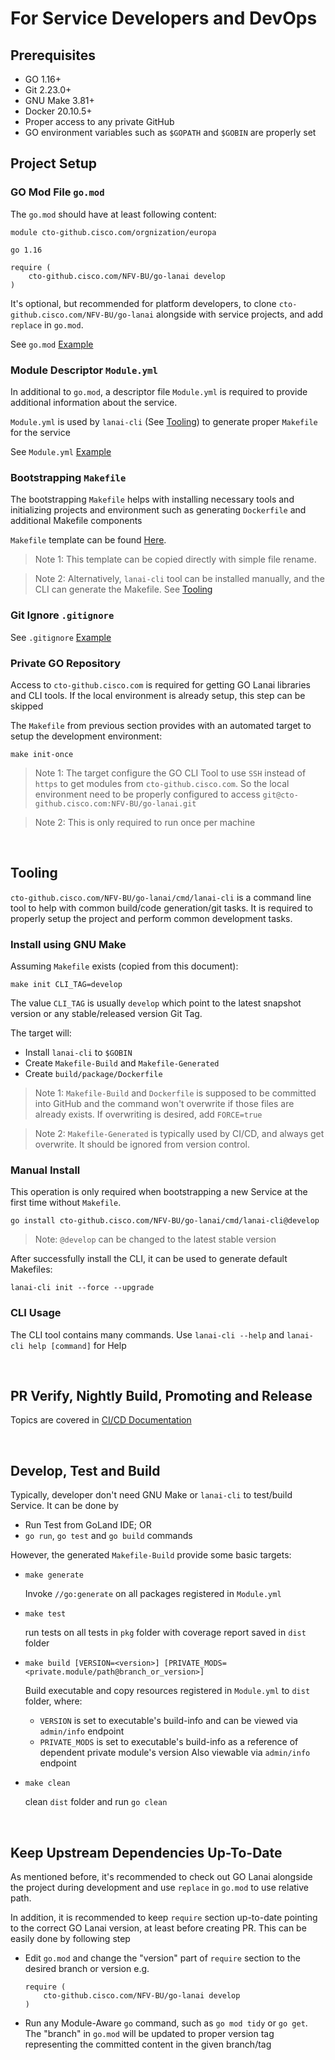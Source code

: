 # For Service Developers and DevOps

## Prerequisites

- GO 1.16+
- Git 2.23.0+
- GNU Make 3.81+
- Docker 20.10.5+
- Proper access to any private GitHub
- GO environment variables such as `$GOPATH` and `$GOBIN` are properly set

## Project Setup

### GO Mod File `go.mod`

The `go.mod` should have at least following content:

```
module cto-github.cisco.com/orgnization/europa

go 1.16

require (
	cto-github.cisco.com/NFV-BU/go-lanai develop
)
```

It's optional, but recommended for platform developers, to clone `cto-github.cisco.com/NFV-BU/go-lanai` 
alongside with service projects, and add `replace` in `go.mod`. 

See `go.mod` [Example](res/Example-Go-Mod.mod)

### Module Descriptor `Module.yml`

In additional to `go.mod`, a descriptor file `Module.yml` is required to provide additional information 
about the service.

`Module.yml` is used by `lanai-cli` (See [Tooling](#Tooling)) to generate proper `Makefile` for the service

See `Module.yml` [Example](res/Example-Module.yml)

### Bootstrapping `Makefile`

The bootstrapping `Makefile` helps with installing necessary tools and initializing projects and environment
such as generating `Dockerfile` and additional Makefile components 

`Makefile` template can be found [Here](../cmd/lanai-cli/initcmd/Makefile.tmpl). 

> Note 1: This template can be copied directly with simple file rename.

> Note 2: Alternatively, `lanai-cli` tool can be installed manually, and the CLI can generate the Makefile. 
> See [Tooling](#Tooling)

### Git Ignore `.gitignore`

See `.gitignore` [Example](res/Example-gitignore)

### Private GO Repository

Access to `cto-github.cisco.com` is required for getting GO Lanai libraries and CLI tools. If the local environment
is already setup, this step can be skipped

The `Makefile` from previous section provides with an automated target to setup the development environment:

```shell
make init-once
```

> Note 1: The target configure the GO CLI Tool to use `SSH` instead of `https` to get modules from `cto-github.cisco.com`.
> So the local environment need to be properly configured to access `git@cto-github.cisco.com:NFV-BU/go-lanai.git` 

> Note 2: This is only required to run once per machine

<br>

## Tooling

`cto-github.cisco.com/NFV-BU/go-lanai/cmd/lanai-cli` is a command line tool to help with common build/code generation/git tasks. 
It is required to properly setup the project and perform common development tasks.

### Install using GNU Make

Assuming `Makefile` exists (copied from this document):

```
make init CLI_TAG=develop
```

The value `CLI_TAG` is usually `develop` which point to the latest snapshot version or any stable/released version Git Tag.

The target will:

- Install `lanai-cli` to `$GOBIN`
- Create `Makefile-Build` and `Makefile-Generated`
- Create `build/package/Dockerfile`

> Note 1: `Makefile-Build` and `Dockerfile` is supposed to be committed into GitHub and the command won't overwrite 
> if those files are already exists. If overwriting is desired, add `FORCE=true`

> Note 2: `Makefile-Generated` is typically used by CI/CD, and always get overwrite. It should be ignored from version control.


### Manual Install

This operation is only required when bootstrapping a new Service at the first time without `Makefile`.

```
go install cto-github.cisco.com/NFV-BU/go-lanai/cmd/lanai-cli@develop
```

> Note: `@develop` can be changed to the latest stable version

After successfully install the CLI, it can be used to generate default Makefiles:

```
lanai-cli init --force --upgrade
```

### CLI Usage

The CLI tool contains many commands. Use `lanai-cli --help` and `lanai-cli help [command]` for Help

<br>

## PR Verify, Nightly Build, Promoting and Release 

Topics are covered in [CI/CD Documentation](CICD.md)

<br>

## Develop, Test and Build

Typically, developer don't need GNU Make or `lanai-cli` to test/build Service. It can be done by

- Run Test from GoLand IDE; OR
- `go run`, `go test` and `go build` commands

However, the generated `Makefile-Build` provide some basic targets:

- `make generate` 
  
  Invoke `//go:generate` on all packages registered in `Module.yml`

- `make test` 

  run tests on all tests in `pkg` folder with coverage report saved in `dist` folder
  
- `make build [VERSION=<version>] [PRIVATE_MODS=<private.module/path@branch_or_version>]`

  Build executable and copy resources registered in `Module.yml` to `dist` folder, where:
    
    - `VERSION` is set to executable's build-info and can be viewed via `admin/info` endpoint
    - `PRIVATE_MODS` is set to executable's build-info as a reference of dependent private module's version
      Also viewable via `admin/info` endpoint
      
- `make clean` 
  
  clean `dist` folder and run `go clean`

<br>

## Keep Upstream Dependencies Up-To-Date

As mentioned before, it's recommended to check out GO Lanai alongside the project during development and use `replace` in 
`go.mod` to use relative path.

In addition, it is recommended to keep `require` section up-to-date pointing to the correct GO Lanai version, at least before creating PR.
This can be easily done by following step

- Edit `go.mod` and change the "version" part of `require` section to the desired branch or version e.g.

  ```
  require (
      cto-github.cisco.com/NFV-BU/go-lanai develop
  )
  ```

- Run any Module-Aware `go` command, such as `go mod tidy` or `go get`. The "branch" in `go.mod` will be updated
  to proper version tag representing the committed content in the given branch/tag
  


